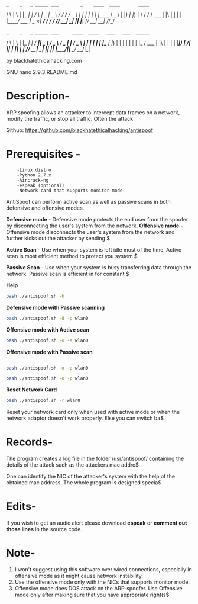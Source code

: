     _    _   _ _____ ___        _    ____  ____       ____
   / \  | \ | |_   _|_ _|      / \  |  _ \|  _ \     / / /
  / _ \ |  \| | | |  | |_____ / _ \ | |_) | |_) |   / / /
 / ___ \| |\  | | |  | |_____/ ___ \|  _ <|  __/   / / /
/_/   \_\_| \_| |_| |___|   /_/   \_\_| \_\_|     /_/_/

    _    _   _ _____ ___     ____  ____   ___   ___  _____
   / \  | \ | |_   _|_ _|   / ___||  _ \ / _ \ / _ \|  ___|
  / _ \ |  \| | | |  | |____\___ \| |_) | | | | | | | |_
 / ___ \| |\  | | |  | |_____|__) |  __/| |_| | |_| |  _|
/_/   \_\_| \_| |_| |___|   |____/|_|    \___/ \___/|_|

by blackhatethicalhacking.com

  GNU nano 2.9.3                                               README.md

# Description-

ARP spoofing allows an attacker to intercept data frames on a network, modify the traffic, or stop all traffic. Often the attack 

Github:
https://github.com/blackhatethicalhacking/antispoof
# Prerequisites -

        -Linux distro
        -Python 2.7.x
        -Aircrack-ng
        -espeak (optional)
        -Network card that supports monitor mode



AntiSpoof can perform active scan as well as passive scans in both defensive and offensive modes.

**Defensive mode** - Defensive mode protects the end user from the spoofer by disconnecting the user's system from the network.
**Offensive mode** - Offensive mode disconnects the user's system from the network and further kicks out the attacker by sending $

**Active Scan** - Use when your system is left idle most of the time. Active scan is most efficient method to protect you system $

**Passive Scan** - Use when your system is busy transferring data through the network. Passive scan is efficient in for constant $

**Help**
```bash
bash ./antispoof.sh -h
```
**Defensive mode with Passive scanning**

```bash
bash ./antispoof.sh -d -p wlan0

```

**Offensive mode with Active scan**
```bash
bash ./antispoof.sh -o -a wlan0
```

**Offensive mode with Passive scan**
```bash

bash ./antispoof.sh -o -p wlan0

bash ./antispoof.sh -o -p wlan0
```

**Reset Network Card**
```bash
bash ./antispoof.sh -r wlan0
```

Reset your network card only when used with active mode or when the network adaptor doesn't work properly. Else you can switch ba$


# Records-

The program creates a log file in the folder /usr/antispoof/ containing the details of the attack such as the attackers mac addre$

One can identify the NIC of the attacker's system with the help of the obtained mac address. The whole program is designed specia$

# Edits-
If you wish to get an audio alert please download **espeak** or **comment out those lines** in the source code.


# Note-

1. I won't suggest using this software over wired connections, especially in offensive mode as it might cause network instability.
2. Use the offensive mode only with the NICs that supports monitor mode.
3. Offensive mode does DOS attack on the ARP-spoofer. Use Offensive mode only after making sure that you have appropriate right(s$



